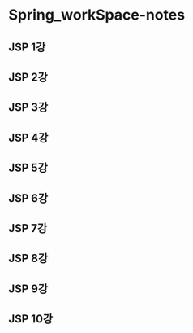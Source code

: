 # Spring_workSpace-notes

## JSP 1강

## JSP 2강

## JSP 3강 

## JSP 4강 

## JSP 5강

## JSP 6강  

## JSP 7강 

## JSP 8강    

## JSP 9강  

## JSP 10강  
